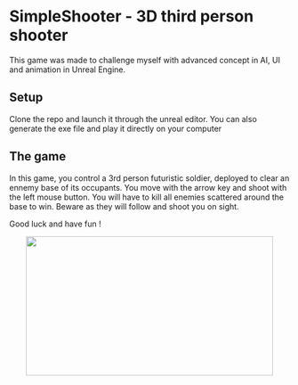 # SimpleShooter - 3D third person shooter

This game was made to challenge myself with advanced concept in AI, UI and animation in Unreal Engine. 

## Setup 

Clone the repo and launch it through the unreal editor. You can also generate the exe file and play it directly on your computer

## The game

In this game, you control a 3rd person futuristic soldier, deployed to clear an ennemy base of its occupants. You move with the arrow key and shoot with the left mouse button. You will have to kill all enemies scattered around the base to win. Beware as they will follow and shoot you on sight.

Good luck and have fun !

<p align="center">
  <img src="ShooterIntro.gif" width="444" height="250"/>
</p>
